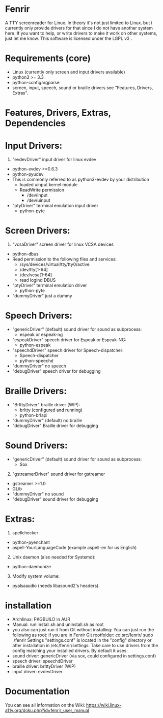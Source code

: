 # Fenrir
A TTY screenreader for Linux.
In theory it's not just limited to Linux. but i currently only provide drivers for that since I do not have another system here. If you want to help, or write drivers to make it work on other systems, just let me know.
This software is licensed under the LGPL v3 .

# Requirements (core)
- Linux (currently only screen and input drivers available)
- python3 >= 3.3
- python-configargparse
- screen, input, speech, sound or braille drivers see "Features, Drivers, Extras".

# Features, Drivers, Extras, Dependencies
# Input Drivers:
1. "evdevDriver" input driver for linux evdev
  - python-evdev >=0.6.3
  - python-pyudev
- This is commonly referred to as python3-evdev by your distribution
  - loaded uinput kernel module
  - ReadWrite permission 
    - /dev/input
    - /dev/uinput
- "ptyDriver" terminal emulation input driver
  - python-pyte

# Screen Drivers:
1. "vcsaDriver" screen driver for linux VCSA devices
  - python-dbus
  - Read permission to the following files and services:
    - /sys/devices/virtual/tty/tty0/active
    - /dev/tty[1-64]
    - /dev/vcsa[1-64]
    - read logind DBUS
- "ptyDriver" terminal emulation driver
  - python-pyte
- "dummyDriver" just a dummy
  
# Speech Drivers:
- "genericDriver" (default) sound driver for sound as subprocess:
  - espeak or espeak-ng
- "espeakDriver" speech driver for Espeak or Espeak-NG:
  - python-espeak
- "speechdDriver" speech driver for Speech-dispatcher:
  - Speech-dispatcher
  - python-speechd
- "dummyDriver" no speech
- "debugDriver" speech driver for debugging

# Braille Drivers:
- "BrlttyDriver" braille driver (WIP):
  - brltty (configured and running)
  - python-brlapi
- "dummyDriver" (default) no braille
- "debugDriver" Braille driver for debugging

# Sound Drivers:
- "genericDriver" (default) sound driver for sound as subprocess:
  - Sox
2. "gstreamerDriver" sound driver for gstreamer
  - gstreamer >=1.0
  - GLib
- "dummyDriver" no sound
- "debugDriver" sound driver for debugging

# Extras:
1. spellchecker
  - python-pyenchant
  - aspell-YourLanguageCode (example aspell-en for us English)
2. Unix daemon (also needed for Systemd):
  - python-daemonize
3. Modify system volume:
  - pyalsaaudio (needs libasound2's headers).

# installation
- Archlinux: PKGBUILD in AUR
- Manual: run install.sh and uninstall.sh as root
- you also can just run it from Git without installing:
You can just run the following as root:
if you are in Fenrir Git rootfolder:
cd src/fenrir/
sudo ./fenrir
Settings "settings.conf" is located in the "config" directory or after installation in /etc/fenrir/settings.
Take care to use drivers from the config matching your installed drivers. 
By default it uses:
- sound driver: genericDriver (via sox, could configured in settings.conf)
- speech driver: speechdDriver
- braille driver: brlttyDriver (WIP)
- input driver: evdevDriver

# Documentation
You can see all information on the Wiki:
https://wiki.linux-a11y.org/doku.php?id=fenrir_user_manual
